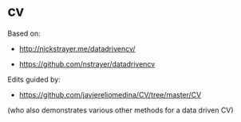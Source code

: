 # cv

Based on:

- http://nickstrayer.me/datadrivencv/

- https://github.com/nstrayer/datadrivencv


Edits guided by:
- https://github.com/javiereliomedina/CV/tree/master/CV

(who also demonstrates various other methods for a data driven CV)

